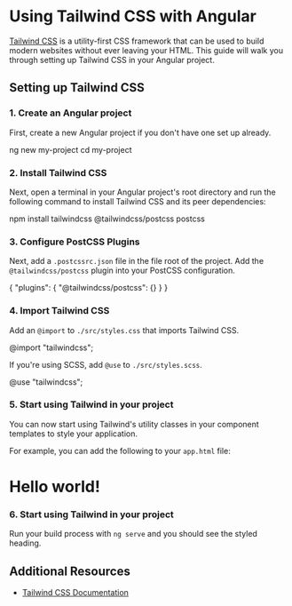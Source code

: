 # Using Tailwind CSS with Angular

[Tailwind CSS](https://tailwindcss.com/) is a utility-first CSS framework that can be used to build modern websites without ever leaving your HTML. This guide will walk you through setting up Tailwind CSS in your Angular project.

## Setting up Tailwind CSS

### 1. Create an Angular project

First, create a new Angular project if you don't have one set up already.

<docs-code language="shell">
ng new my-project
cd my-project
</docs-code>

### 2. Install Tailwind CSS

Next, open a terminal in your Angular project's root directory and run the following command to install Tailwind CSS and its peer dependencies:

<docs-code language="shell">
npm install tailwindcss @tailwindcss/postcss postcss
</docs-code>

### 3. Configure PostCSS Plugins

Next, add a `.postcssrc.json` file in the file root of the project.
Add the `@tailwindcss/postcss` plugin into your PostCSS configuration.

<docs-code language="json" header=".postcssrc.json">
{
  "plugins": {
    "@tailwindcss/postcss": {}
  }
}
</docs-code>

### 4. Import Tailwind CSS

Add an `@import` to `./src/styles.css` that imports Tailwind CSS.

<docs-code language="css" header="src/styles.css">
@import "tailwindcss";
</docs-code>

If you're using SCSS, add `@use` to `./src/styles.scss`.

<docs-code language="scss" header="src/styles.scss">
@use "tailwindcss";
</docs-code>

### 5. Start using Tailwind in your project

You can now start using Tailwind's utility classes in your component templates to style your application.

For example, you can add the following to your `app.html` file:

<docs-code language="html">
<h1 class="text-3xl font-bold underline">
  Hello world!
</h1>
</docs-code>

### 6. Start using Tailwind in your project

Run your build process with `ng serve` and you should see the styled heading.

## Additional Resources

- [Tailwind CSS Documentation](https://tailwindcss.com/docs)